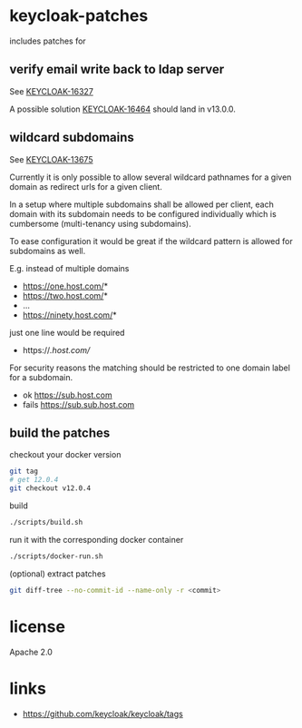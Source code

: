 # keycloak-patches

includes patches for 

## verify email write back to ldap server 

See [KEYCLOAK-16327](https://issues.redhat.com/browse/KEYCLOAK-16327)

A possible solution [KEYCLOAK-16464](https://issues.redhat.com/browse/KEYCLOAK-16464) should land in v13.0.0.

## wildcard subdomains

See [KEYCLOAK-13675](https://issues.redhat.com/browse/KEYCLOAK-13675)

Currently it is only possible to allow several wildcard pathnames for a given domain as redirect urls for a given client.

In a setup where multiple subdomains shall be allowed per client, each domain with its subdomain needs to be configured individually which is cumbersome (multi-tenancy using subdomains).

To ease configuration it would be great if the wildcard pattern is allowed for subdomains as well.

E.g. instead of multiple domains

- https://one.host.com/*
- https://two.host.com/*
- ...
- https://ninety.host.com/*

just one line would be required

- https://*.host.com/*

For security reasons the matching should be restricted to one domain label for a subdomain.

- ok https://sub.host.com
- fails https://sub.sub.host.com

## build the patches 

checkout your docker version 

```sh
git tag
# get 12.0.4
git checkout v12.0.4
```

build

```sh
./scripts/build.sh 
````

run it with the corresponding docker container

```sh
./scripts/docker-run.sh
````

(optional) extract patches 

```sh
git diff-tree --no-commit-id --name-only -r <commit>
```

# license

Apache 2.0

# links

- https://github.com/keycloak/keycloak/tags

